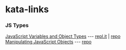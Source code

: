 # kata-links


### JS Types
[JavaScript Variables and Object Types](./js-variables-objects.md) --- [repl.it](https://repl.it/@kelly_keating/JS-Variables-and-Objects) | [repo](https://github.com/Jamanius/phase-0-version-2.0/tree/master/unit_1/week_3/js-variables-objects)\
[Manipulating JavaScript Objects](https://repl.it/@kelly_keating/Manipulating-JS-Objects) --- [repo](https://github.com/Jamanius/phase-0-version-2.0/tree/master/unit_1/week_3/manipulating-js-objects)
